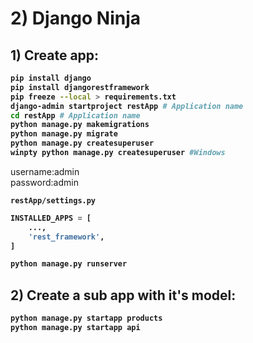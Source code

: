 # 2) Django Ninja



## 1) Create app:


<b>

```bash
pip install django
pip install djangorestframework
pip freeze --local > requirements.txt
django-admin startproject restApp # Application name
cd restApp # Application name
python manage.py makemigrations
python manage.py migrate
python manage.py createsuperuser
winpty python manage.py createsuperuser #Windows
```

</b>

username:admin  
password:admin


<b>

`restApp/settings.py`
```python
INSTALLED_APPS = [
    ...,
    'rest_framework',
]
```



```bash
python manage.py runserver
```











## 2) Create a sub app with it's model:


<b>


```bash
python manage.py startapp products
python manage.py startapp api
```


</b>





















